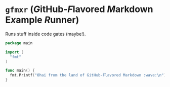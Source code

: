# `gfmxr` (<em>G</em>itHub-<em>F</em>lavored <em>M</em>arkdown E<em>x</em>ample <em>R</em>unner)

Runs stuff inside code gates (maybe!).

``` go
package main

import (
  "fmt"
)

func main() {
  fmt.Printf("Ohai from the land of GitHub-Flavored Markdown :wave:\n")
}
```
